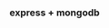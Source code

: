 <!--
 * @Description: readme
 * @Author: hx
 * @Date: 2019-08-16 09:42:41
 * @LastEditTime: 2019-08-16 09:44:57
 * @LastEditors: Please set LastEditors
 -->
### express + mongodb